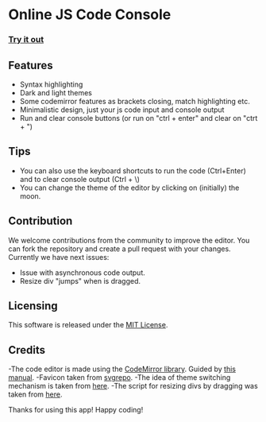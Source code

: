 # Online JS Code Console

### [Try it out](https://darrowv.github.io/JsLogs/)

## Features
- Syntax highlighting
- Dark and light themes
- Some codemirror features as brackets closing, match highlighting etc.
- Minimalistic design, just your js code input and console output
- Run and clear console buttons (or run on "ctrl + enter" and clear on "ctrt + \")

## Tips
- You can also use the keyboard shortcuts to run the code (Ctrl+Enter) and to clear console output (Ctrl + \\)
- You can change the theme of the editor by clicking on (initially) the moon.

## Contribution
We welcome contributions from the community to improve the editor. You can fork the repository and create a pull request with your changes.
Currently we have next issues:
- Issue with asynchronous code output.
- Resize div "jumps" when is dragged.

## Licensing
This software is released under the [MIT License](https://opensource.org/licenses/MIT).

## Credits
-The code editor is made using the [CodeMirror library](https://codemirror.net/). Guided by [this manual](https://www.math.ucla.edu/sites/all/libraries/codemirror/doc/manual.html).
-Favicon taken from [svgrepo](https://www.svgrepo.com/svg/427431/brochure-document-menu).
-The idea of theme switching mechanism is taken from [here](https://dev.to/vaishnavs/simple-dark-light-toggle-with-vanillajs-2cbj).
-The script for resizing divs by dragging was taken from [here](https://htmldom.dev/).

Thanks for using this app! Happy coding!
